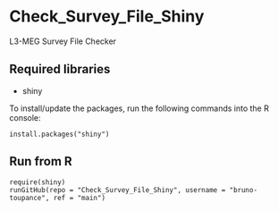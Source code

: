 # Check_Survey_File_Shiny
L3-MEG Survey File Checker


## Required libraries
- shiny

To install/update the packages, run the following commands into the R console:
```{r }
install.packages("shiny")
```


## Run from R
```{r }
require(shiny)
runGitHub(repo = "Check_Survey_File_Shiny", username = "bruno-toupance", ref = "main")
```
